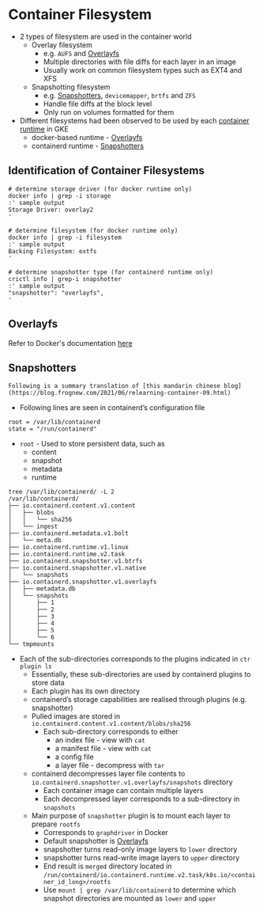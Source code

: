 # Container Filesystem

- 2 types of filesystem are used in the container world
    * Overlay filesystem
        * e.g. `AUFS` and [Overlayfs](#overlayfs)
        * Multiple directories with file diffs for each layer in an image
        * Usually work on common filesystem types such as EXT4 and XFS
    - Snapshotting filesystem
        * e.g. [Snapshotters](#snapshotters), `devicemapper`, `brtfs` and `ZFS`
        * Handle file diffs at the block level
        * Only run on volumes formatted for them
- Different filesystems had been observed to be used by each [container runtime](./container_runtime.md) in GKE
    - docker-based runtime - [Overlayfs](#overlayfs)
    - containerd runtime - [Snapshotters](#snapshotters)

## Identification of Container Filesystems

```shell
# determine storage driver (for docker runtime only)
docker info | grep -i storage
:' sample output 
Storage Driver: overlay2
'

# determine filesystem (for docker runtime only)
docker info | grep -i filesystem
:' sample output
Backing Filesystem: extfs
'

# determine snapshotter type (for containerd runtime only)
crictl info | grep-i snapshotter
:' sample output
"snapshotter": "overlayfs",
'
```

## Overlayfs

Refer to Docker's documentation [here](https://docs.docker.com/storage/storagedriver/overlayfs-driver/)

## Snapshotters

```{note}
Following is a summary translation of [this mandarin chinese blog](https://blog.frognew.com/2021/06/relearning-container-09.html)
```

* Following lines are seen in containerd’s configuration file
```shell
root = /var/lib/containerd
state = "/run/containerd"
```
* `root` - Used to store persistent data, such as 
    * content
    * snapshot
    * metadata
    * runtime
```shell
tree /var/lib/containerd/ -L 2
/var/lib/containerd/
├── io.containerd.content.v1.content
│   ├── blobs
│   │   └── sha256
│   └── ingest
├── io.containerd.metadata.v1.bolt
│   └── meta.db
├── io.containerd.runtime.v1.linux
├── io.containerd.runtime.v2.task
├── io.containerd.snapshotter.v1.btrfs
├── io.containerd.snapshotter.v1.native
│   └── snapshots
├── io.containerd.snapshotter.v1.overlayfs
│   ├── metadata.db
│   └── snapshots
│       ├── 1
│       ├── 2
│       ├── 3
│       ├── 4
│       ├── 5
│       └── 6
└── tmpmounts
```

* Each of the sub-directories corresponds to the plugins indicated in `ctr plugin ls`
    * Essentially, these sub-directories are used by containerd plugins to store data
    * Each plugin has its own directory
    * containerd’s storage capabilities are realised through plugins (e.g. snapshotter)
    * Pulled images are stored in `io.containerd.content.v1.content/blobs/sha256`
        * Each sub-directory corresponds to either
            * an index file - view with `cat`
            * a manifest file - view with `cat`
            * a config file
            * a layer file - decompress with `tar`
    * containerd decompresses layer file contents to `io.containerd.snapshotter.v1.overlayfs/snapshots` directory
        * Each container image can contain multiple layers
        * Each decompressed layer corresponds to a sub-directory in `snapshots`
    * Main purpose of `snapshotter` plugin is to mount each layer to prepare `rootfs`
        * Corresponds to `graphdriver` in Docker
        * Default snapshotter is [Overlayfs](#overlayfs)
        * snapshotter turns read-only image layers to `lower` directory
        * snapshotter turns read-write image layers to `upper` directory
        * End result is `merged` directory located in `/run/containerd/io.containerd.runtime.v2.task/k8s.io/<container_id_long>/rootfs`
        * Use `mount | grep /var/lib/containerd` to determine which snapshot directories are mounted as `lower` and `upper`